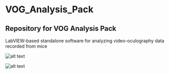 # VOG_Analysis_Pack
 ## Repository for VOG Analysis Pack 

 LabVIEW-based standalone software for analyzing video-oculography data recorded from mice

![alt text](https://github.com/parkgilbong/VOG_Analysis_Pack/blob/master/GUI%20of%20of%20VOG%20Analyzer.png)

![alt text](https://github.com/parkgilbong/VOG_Analysis_Pack/blob/master/GUI%20of%20of%20VOG%20Retriever.png)